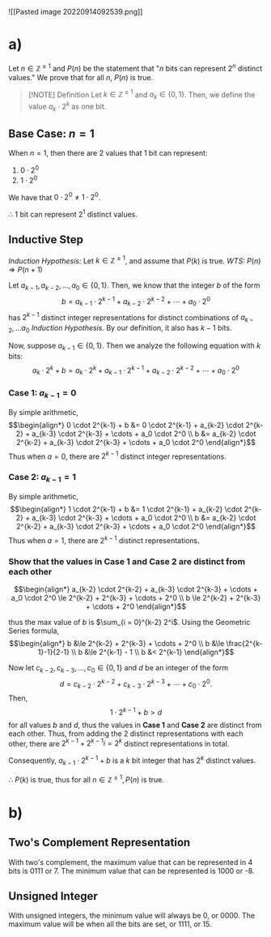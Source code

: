 ![[Pasted image 20220914092539.png]]

# a)
Let $n \in \mathbb Z^{\ge 1}$ and $P(n)$ be the statement that "$n$ bits can represent $2^n$ distinct values." We prove that for all $n$, $P(n)$ is true.

> [!NOTE] Definition
>  Let $k \in \mathbb Z^{\ge 1}$ and $a_k \in \{0, 1\}$. Then, we define the value $a_k \cdot 2^k$ as one bit.

## Base Case: $n = 1$
When $n=1$, then there are 2 values that 1 bit can represent:
1. $0 \cdot 2^0$
2. $1 \cdot 2^0$

We have that $0 \cdot 2^0 \ne 1 \cdot 2^0$.

$\therefore$ $1$ bit can represent $2^1$ distinct values.

## Inductive Step
*Induction Hypothesis:* Let $k \in \mathbb Z^{\ge 1}$, and assume that $P(k)$ is true.
*WTS:* $P(n) \Rightarrow P(n+1)$

Let $a_{k-1}, a_{k-2}, \dots, a_0 \in \{0, 1\}$. Then, we know that the integer $b$ of the form
$$b = a_{k-1} \cdot 2^{k-1} + a_{k-2} \cdot 2^{k-2} + \cdots + a_0 \cdot 2^0$$
has $2^{k-1}$ distinct integer representations for distinct combinations of $a_{k-2}, \dots a_0$ *Induction Hypothesis*. By our definition, it also has $k-1$ bits.

Now, suppose $a_{k-1} \in \{0, 1\}$. Then we analyze the following equation with $k$ bits:
$$a_{k} \cdot 2^{k} + b = a_{k} \cdot 2^{k} + a_{k-1} \cdot 2^{k-1} + a_{k-2} \cdot 2^{k-2} + \cdots + a_0 \cdot 2^0$$

### Case 1: $a_{k-1} = 0$
By simple arithmetic,
$$\begin{align*}
	0 \cdot 2^{k-1} + b &= 0 \cdot 2^{k-1} + a_{k-2} \cdot 2^{k-2} + a_{k-3} \cdot 2^{k-3} + \cdots + a_0 \cdot 2^0 \\
	b &= a_{k-2} \cdot 2^{k-2} + a_{k-3} \cdot 2^{k-3} + \cdots + a_0 \cdot 2^0
\end{align*}$$
Thus when $a = 0$, there are $2^{k-1}$ distinct integer representations.

### Case 2: $a_{k-1} = 1$
By simple arithmetic,
$$\begin{align*}
	1 \cdot 2^{k-1} + b &= 1 \cdot 2^{k-1} + a_{k-2} \cdot 2^{k-2} + a_{k-3} \cdot 2^{k-3} + \cdots + a_0 \cdot 2^0 \\
	b &= a_{k-2} \cdot 2^{k-2} + a_{k-3} \cdot 2^{k-3} + \cdots + a_0 \cdot 2^0
\end{align*}$$
Thus when $a = 1$, there are $2^{k-1}$ distinct representations.

### Show that the values in **Case 1** and **Case 2** are distinct from each other
$$\begin{align*}
	a_{k-2} \cdot 2^{k-2} + a_{k-3} \cdot 2^{k-3} + \cdots + a_0 \cdot 2^0 \le 2^{k-2} + 2^{k-3} + \cdots + 2^0 \\
	b \le 2^{k-2} + 2^{k-3} + \cdots + 2^0
\end{align*}$$

thus the max value of $b$ is $\sum_{i = 0}^{k-2} 2^i$. Using the Geometric Series formula,
$$\begin{align*}
	b &\le 2^{k-2} + 2^{k-3} + \cdots + 2^0 \\
	b &\le \frac{2^{k-1}-1}{2-1} \\
	b &\le 2^{k-1} - 1 \\
	b &< 2^{k-1}
\end{align*}$$

Now let $c_{k-2}, c_{k-3}, \dots, c_0 \in \{0, 1\}$ and $d$ be an integer of the form
$$d = c_{k-2} \cdot 2^{k-2} + c_{k-3} \cdot 2^{k-3} + \cdots + c_0 \cdot 2^0.$$
Then,
$$1 \cdot 2^{k-1} + b > d$$
for all values $b$ and $d$, thus the values in **Case 1** and **Case 2** are distinct from each other. Thus, from adding the 2 distinct representations with each other, there are $2^{k-1} + 2^{k-1}i = 2^k$ distinct representations in total.

Consequently, $a_{k-1} \cdot 2^{k-1}+ b$ is a $k$ bit integer that has $2^k$ distinct values.

$\therefore$ $P(k)$ is true, thus for all $n \in \mathbb Z^{\ge 1}, P(n)$ is true.

# b)
## Two's Complement Representation
With two's complement, the maximum value that can be represented in 4 bits is $0111$ or 7. The minimum value that can be represented is $1000$ or -8.

## Unsigned Integer
With unsigned integers, the minimum value will always be 0, or $0000$. The maximum value will be when all the bits are set, or $1111$, or $15$.